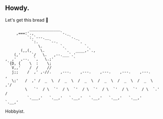 ## Howdy.

Let's get this bread 🥖

               ______________                               
         ,===:'.,            `-._                           
              `:.`---.__         `-._                       
                `:.     `--.         `.                     
                   \.        `.         `.                   
           (,,(,    \.         `.   ____,-`.,                
        (,'     `/   \.   ,--.___`.'                         
    ,  ,'  ,--.  `,   \.;'         `                         
     `{D, {    \  :    \;                                    
       V,,'    /  /    //                                    
       j;;    /  ,' ,-//.    ,---.    ,---.    ,---.    ,---.    ,---.      ,                    
       \;'   /  ,' /  _  \  /  _  \  /  _  \  /  _  \  /  _  \  /  _  \   ,'/                    
             \   `'  / \  `'  / \  `'  / \  `'  / \  `'  / \  `'  / \  `.' /                     
              `.___,'   `.__,'   `.__,'   `.__,'   `.__,'   `.__,'   `.__,'  



Hobbyist.
